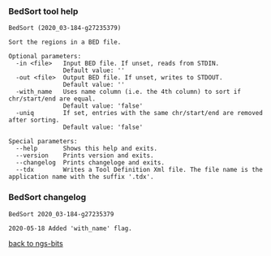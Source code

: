 ### BedSort tool help
	BedSort (2020_03-184-g27235379)
	
	Sort the regions in a BED file.
	
	Optional parameters:
	  -in <file>   Input BED file. If unset, reads from STDIN.
	               Default value: ''
	  -out <file>  Output BED file. If unset, writes to STDOUT.
	               Default value: ''
	  -with_name   Uses name column (i.e. the 4th column) to sort if chr/start/end are equal.
	               Default value: 'false'
	  -uniq        If set, entries with the same chr/start/end are removed after sorting.
	               Default value: 'false'
	
	Special parameters:
	  --help       Shows this help and exits.
	  --version    Prints version and exits.
	  --changelog  Prints changeloge and exits.
	  --tdx        Writes a Tool Definition Xml file. The file name is the application name with the suffix '.tdx'.
	
### BedSort changelog
	BedSort 2020_03-184-g27235379
	
	2020-05-18 Added 'with_name' flag.
[back to ngs-bits](https://github.com/imgag/ngs-bits)
